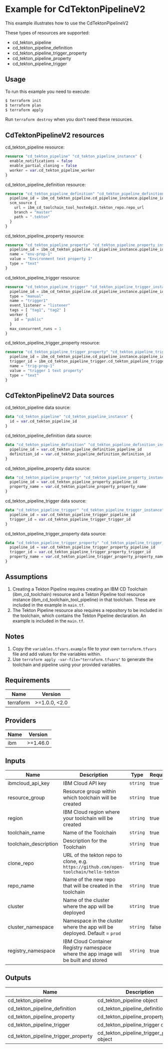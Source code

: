 # Example for CdTektonPipelineV2

This example illustrates how to use the CdTektonPipelineV2

These types of resources are supported:

* cd_tekton_pipeline
* cd_tekton_pipeline_definition
* cd_tekton_pipeline_trigger_property
* cd_tekton_pipeline_property
* cd_tekton_pipeline_trigger

## Usage

To run this example you need to execute:

```bash
$ terraform init
$ terraform plan
$ terraform apply
```

Run `terraform destroy` when you don't need these resources.

## CdTektonPipelineV2 resources

cd_tekton_pipeline resource:

```terraform
resource "cd_tekton_pipeline" "cd_tekton_pipeline_instance" {
  enable_notifications = false
  enable_partial_cloning = false
  worker = var.cd_tekton_pipeline_worker
}
```

cd_tekton_pipeline_definition resource:

```terraform
resource "cd_tekton_pipeline_definition" "cd_tekton_pipeline_definition_instance" {
  pipeline_id = ibm_cd_tekton_pipeline.cd_pipeline_instance.pipeline_id
  scm_source {
    url = ibm_cd_toolchain_tool_hostedgit.tekton_repo.repo_url
    branch = "master"
    path = ".tekton"
  }
}
```

cd_tekton_pipeline_property resource:

```terraform
resource "cd_tekton_pipeline_property" "cd_tekton_pipeline_property_instance" {
  pipeline_id = ibm_cd_tekton_pipeline.cd_pipeline_instance.pipeline_id
  name = "env-prop-1"
  value = "Environment text property 1"
  type = "text"
}
```

cd_tekton_pipeline_trigger resource:

```terraform
resource "cd_tekton_pipeline_trigger" "cd_tekton_pipeline_trigger_instance" {
  pipeline_id = ibm_cd_tekton_pipeline.cd_pipeline_instance.pipeline_id
  type = "manual"
  name = "trigger1"
  event_listener = "listener"
  tags = [ "tag1", "tag2" ]
  worker {
    id = "public"
  }
  max_concurrent_runs = 1
}
```

cd_tekton_pipeline_trigger_property resource:

```terraform
resource "cd_tekton_pipeline_trigger_property" "cd_tekton_pipeline_trigger_property_instance" {
  pipeline_id = ibm_cd_tekton_pipeline.cd_pipeline_instance.pipeline_id
  trigger_id = ibm_cd_tekton_pipeline_trigger.cd_tekton_pipeline_trigger_instance.trigger_id
  name = "trig-prop-1"
  value = "trigger 1 text property"
  type = "text"
}
```

## CdTektonPipelineV2 Data sources

cd_tekton_pipeline data source:

```terraform
data "cd_tekton_pipeline" "cd_tekton_pipeline_instance" {
  id = var.cd_tekton_pipeline_id
}
```

cd_tekton_pipeline_definition data source:

```terraform
data "cd_tekton_pipeline_definition" "cd_tekton_pipeline_definition_instance" {
  pipeline_id = var.cd_tekton_pipeline_definition_pipeline_id
  definition_id = var.cd_tekton_pipeline_definition_definition_id
}
```

cd_tekton_pipeline_property data source:

```terraform
data "cd_tekton_pipeline_property" "cd_tekton_pipeline_property_instance" {
  pipeline_id = var.cd_tekton_pipeline_property_pipeline_id
  property_name = var.cd_tekton_pipeline_property_property_name
}
```

cd_tekton_pipeline_trigger data source:

```terraform
data "cd_tekton_pipeline_trigger" "cd_tekton_pipeline_trigger_instance" {
  pipeline_id = var.cd_tekton_pipeline_trigger_pipeline_id
  trigger_id = var.cd_tekton_pipeline_trigger_trigger_id
}
```

cd_tekton_pipeline_trigger_property data source:

```terraform
data "cd_tekton_pipeline_trigger_property" "cd_tekton_pipeline_trigger_property_instance" {
  pipeline_id = var.cd_tekton_pipeline_trigger_property_pipeline_id
  trigger_id = var.cd_tekton_pipeline_trigger_property_trigger_id
  property_name = var.cd_tekton_pipeline_trigger_property_property_name
}
```

## Assumptions

1. Creating a Tekton Pipeline requires creating an IBM CD Toolchain (ibm_cd_toolchain) resource and a Tekton Pipeline tool resource instance (ibm_cd_toolchain_tool_pipeline) in that toolchain. These are included in the example in `main.tf`.
2. The Tekton Pipeline resource also requires a repository to be included in the toolchain, which contains the Tekton Pipeline declaration. An example is included in the `main.tf`.

## Notes

1. Copy the `variables.tfvars.example` file to your own `terraform.tfvars` file and add values for the variables within.
2. Use `terraform apply -var-file="terraform.tfvars"` to generate the toolchain and pipeline using your provided variables.

## Requirements

| Name | Version |
|------|---------|
| terraform | >=1.0.0, <2.0 |

## Providers

| Name | Version |
|------|---------|
| ibm | >=1.46.0 |

## Inputs

| Name | Description | Type | Required |
|------|-------------|------|---------|
| ibmcloud\_api\_key | IBM Cloud API key | `string` | true |
| resource\_group | Resource group within which toolchain will be created | `string` | true |
| region | IBM Cloud region where your toolchain will be created | `string` | true |
| toolchain\_name | Name of the Toolchain | `string` | true |
| toolchain\_description | Description for the Toolchain | `string` | true |
| clone\_repo | URL of the tekton repo to clone, e.g. `https://github.com/open-toolchain/hello-tekton` | `string` | true |
| repo\_name | Name of the new repo that will be created in the toolchain | `string` | true |
| cluster | Name of the cluster where the app will be deployed | `string` | true |
| cluster_namespace | Namespace in the cluster where the app will be deployed. Default = `prod` | `string` | false |
| registry_namespace | IBM Cloud Container Registry namespace where the app image will be built and stored | `string` | true |

## Outputs

| Name | Description |
|------|-------------|
| cd_tekton_pipeline | cd_tekton_pipeline object |
| cd_tekton_pipeline_definition | cd_tekton_pipeline_definition object |
| cd_tekton_pipeline_property | cd_tekton_pipeline_property object |
| cd_tekton_pipeline_trigger | cd_tekton_pipeline_trigger object |
| cd_tekton_pipeline_trigger_property | cd_tekton_pipeline_trigger_property object |
